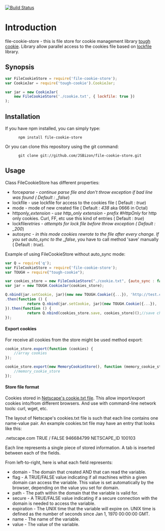 [![Build Status](https://travis-ci.org/JSBizon/file-cookie-store.svg?branch=master)](https://travis-ci.org/JSBizon/file-cookie-store)

# Introduction

file-cookie-store - this is file store for cookie management library
[tough cookie](https://github.com/goinstant/tough-cookie 'tough cookie').
Library allow parallel access to the cookies file based on
[lockfile](https://github.com/npm/lockfile) library.

## Synopsis

```javascript
var FileCookieStore = require('file-cookie-store');
var CookieJar = require('tough-cookie').CookieJar;

var jar = new CookieJar(
    new FileCookieStore('./cookie.txt', { lockfile: true })
);
```

## Installation

If you have npm installed, you can simply type:

          npm install file-cookie-store


Or you can clone this repository using the git command:

          git clone git://github.com/JSBizon/file-cookie-store.git

## Usage

Class FileCookieStore has different properties:

-   force*parse - continue parse file and don't throw exception if bad line was
    found ( Default : \_false*)
-   lockfile - use lockfile for access to the cookies file ( Default : _true_)
-   mode - mode of new created file ( Default : _438_ aka 0666 in Octal)
-   http*only_extension - use http_only extension - prefix #HttpOnly* for http
    only cookies. Curl, FF, etc use this kind of entries ( Default : _true_)
-   lockfile*retries - attempts for lock file before throw exception ( Default :
    \_200*)
-   auto*sync - in this mode cookies rewrote to the file after every change. If
    you set auto_sync to the \_false*, you have to call method 'save' manually (
    Default : _true_).

Example of using FileCookieStore without auto_sync mode:

```javascript
var Q = require('q');
var FileCookieStore = require('file-cookie-store');
var TOUGH = require("tough-cookie");

var cookies_store = new FileCookieStore("./cookie.txt", {auto_sync : false});
var jar = new TOUGH.CookieJar(cookies_store);

Q.nbind(jar.setCookie, jar)(new new TOUGH.Cookie({...}), 'http://test.com/')
.then(function () {
          return Q.nbind(jar.setCookie, jar)(new TOUGH.Cookie({...}), 'http://test.com/')
}).then(function () {
          return Q.nbind(cookies_store.save, cookies_store)();//save changes to the file
});
```

#### Export cookies

For receive all cookies from the store might be used method export:

```javascript
cookie_store.export(function (cookies) {
    //array cookies
});

cookie_store.export(new MemoryCookieStore(), function (memory_cookie_store) {
    //memory_cookie_store
});
```

#### Store file format

Cookies stored in
[Netscape's cookie.txt file](http://www.cookiecentral.com/faq/#3.5). This allow
import/export cookies into/from different browsers. And use with command-line
network tools: curl, wget, etc.

The layout of Netscape's cookies.txt file is such that each line contains one
name-value pair. An example cookies.txt file may have an entry that looks like
this:

.netscape.com TRUE / FALSE 946684799 NETSCAPE_ID 100103

Each line represents a single piece of stored information. A tab is inserted
between each of the fields.

From left-to-right, here is what each field represents:

-   domain - The domain that created AND that can read the variable.
-   flag - A TRUE/FALSE value indicating if all machines within a given domain
    can access the variable. This value is set automatically by the browser,
    depending on the value you set for domain.
-   path - The path within the domain that the variable is valid for.
-   secure - A TRUE/FALSE value indicating if a secure connection with the
    domain is needed to access the variable.
-   expiration - The UNIX time that the variable will expire on. UNIX time is
    defined as the number of seconds since Jan 1, 1970 00:00:00 GMT.
-   name - The name of the variable.
-   value - The value of the variable.
